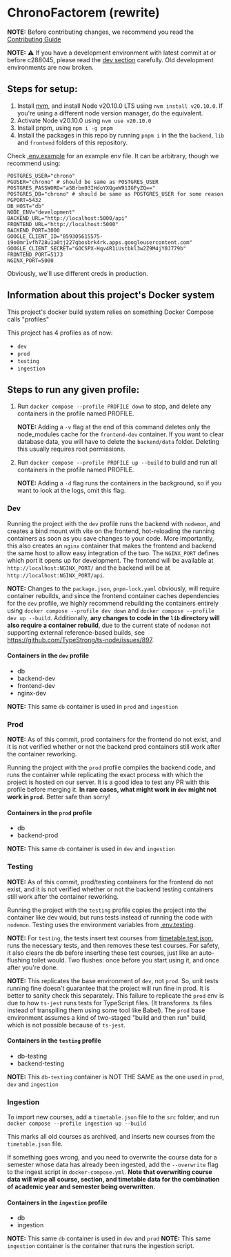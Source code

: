 # ChronoFactorem (rewrite)

**NOTE:** Before contributing changes, we recommend you read the [Contributing Guide](./CONTRIBUTING.md)

**NOTE:** ⚠️ If you have a development environment with latest commit at or before c288045, please read the [dev section](#dev) carefully. Old development environments are now broken.

## Steps for setup:

1. Install [nvm](https://github.com/nvm-sh/nvm), and install Node v20.10.0 LTS using `nvm install v20.10.0`. If you're using a different node version manager, do the equivalent.
2. Activate Node v20.10.0 using `nvm use v20.10.0`
3. Install pnpm, using `npm i -g pnpm`
4. Install the packages in this repo by running `pnpm i` in the the `backend`, `lib` and `frontend` folders of this repository.

Check [.env.example](./.env.example) for an example env file. It can be arbitrary, though we recommend using:

```
POSTGRES_USER="chrono"
PGUSER="chrono" # should be same as POSTGRES_USER
POSTGRES_PASSWORD="aSBrbm93IHdoYXQgeW91IGFyZQ=="
POSTGRES_DB="chrono" # should be same as POSTGRES_USER for some reason
PGPORT=5432
DB_HOST="db"
NODE_ENV="development"
BACKEND_URL="http://localhost:5000/api"
FRONTEND_URL="http://localhost:5000"
BACKEND_PORT=3000
GOOGLE_CLIENT_ID="859305615575-i9o0mr1vfh728u1a0tj227qbosbrk4rk.apps.googleusercontent.com"
GOOGLE_CLIENT_SECRET="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"
FRONTEND_PORT=5173
NGINX_PORT=5000
```

Obviously, we'll use different creds in production.

## Information about this project's Docker system

This project's docker build system relies on something Docker Compose calls "profiles"

This project has 4 profiles as of now:

- `dev`
- `prod`
- `testing`
- `ingestion`

## Steps to run any given profile:

1. Run `docker compose --profile PROFILE down` to stop, and delete any containers in the profile named PROFILE.

   **NOTE:** Adding a `-v` flag at the end of this command deletes only the node_modules cache for the `frontend-dev` container. If you want to clear database data, you will have to delete the `backend/data` folder. Deleting this usually requires root permissions.

2. Run `docker compose --profile PROFILE up --build` to build and run all containers in the profile named PROFILE.

   **NOTE:** Adding a `-d` flag runs the containers in the background, so if you want to look at the logs, omit this flag.

### Dev

Running the project with the `dev` profile runs the backend with `nodemon`, and creates a bind mount with vite on the frontend, hot-reloading the running containers as soon as you save changes to your code. More importantly, this also creates an `nginx` container that makes the frontend and backend the same host to allow easy integration of the two. The `NGINX_PORT` defines which port it opens up for development. The frontend will be available at `http://localhost:NGINX_PORT/` and the backend will be at `http://localhost:NGINX_PORT/api`.

**NOTE:** Changes to the `package.json`, `pnpm-lock.yaml` obviously, will require container rebuilds, and since the frontend container caches dependencies for the `dev` profile, we highly recommend rebuilding the containers entirely using `docker compose --profile dev down` and `docker compose --profile dev up --build`. Additionally, **any changes to code in the `lib` directory will also require a container rebuild**, due to the current state of `nodemon` not supporting external reference-based builds, see https://github.com/TypeStrong/ts-node/issues/897.

#### Containers in the `dev` profile

- db
- backend-dev
- frontend-dev
- nginx-dev

**NOTE:** This same `db` container is used in `prod` and `ingestion`

### Prod

**NOTE:** As of this commit, prod containers for the frontend do not exist, and it is not verified whether or not the backend prod containers still work after the container reworking.

Running the project with the `prod` profile compiles the backend code, and runs the container while replicating the exact process with which the project is hosted on our server. It is a good idea to test any PR with this profile before merging it. **In rare cases, what might work in `dev` might not work in `prod`.** Better safe than sorry!

#### Containers in the `prod` profile

- db
- backend-prod

**NOTE:** This same `db` container is used in `dev` and `ingestion`

### Testing

**NOTE:** As of this commit, prod/testing containers for the frontend do not exist, and it is not verified whether or not the backend testing containers still work after the container reworking.

Running the project with the `testing` profile copies the project into the container like dev would, but runs tests instead of running the code with `nodemon`. Testing uses the environment variables from [.env.testing](./.env.testing).

**NOTE:** For `testing`, the tests insert test courses from [timetable.test.json](./src/backend/tests/timetable.test.json), runs the necessary tests, and then removes these test courses. For safety, it also clears the db before inserting these test courses, just like an auto-flushing toilet would. Two flushes: once before you start using it, and once after you're done.

**NOTE:** This replicates the base environment of `dev`, not `prod`. So, unit tests running fine doesn't guarantee that the project will run fine in prod. It is better to sanity check this separately. This failure to replicate the `prod` env is due to how `ts-jest` runs tests for TypeScript files. (It transforms .ts files instead of transpiling them using some tool like Babel). The `prod` base environment assumes a kind of two-staged "build and then run" build, which is not possible because of `ts-jest`.

#### Containers in the `testing` profile

- db-testing
- backend-testing

**NOTE:** This `db-testing` container is NOT THE SAME as the one used in `prod`, `dev` and `ingestion`

### Ingestion

To import new courses, add a `timetable.json` file to the `src` folder, and run `docker compose --profile ingestion up --build`

This marks all old courses as archived, and inserts new courses from the `timetable.json` file.

If something goes wrong, and you need to overwrite the course data for a semester whose data has already been ingested, add the `--overwrite` flag to the ingest script in `docker-compose.yml`. **Note that overwriting course data will wipe all course, section, and timetable data for the combination of academic year and semester being overwritten.**

#### Containers in the `ingestion` profile

- db
- ingestion

**NOTE:** This same `db` container is used in `dev` and `prod`
**NOTE:** This same `ingestion` container is the container that runs the ingestion script.

